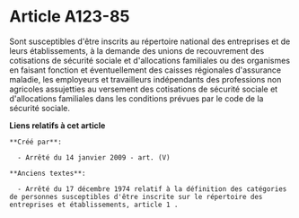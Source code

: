 # Article A123-85

Sont susceptibles d'être inscrits au répertoire national des entreprises et de leurs établissements, à la demande des unions
de recouvrement des cotisations de sécurité sociale et d'allocations familiales ou des organismes en faisant fonction et
éventuellement des caisses régionales d'assurance maladie, les employeurs et travailleurs indépendants des professions non
agricoles assujetties au versement des cotisations de sécurité sociale et d'allocations familiales dans les conditions
prévues par le code de la sécurité sociale.

**Liens relatifs à cet article**

	**Créé par**:

	  - Arrêté du 14 janvier 2009 - art. (V)

	**Anciens textes**:

	  - Arrêté du 17 décembre 1974 relatif à la définition des catégories de personnes susceptibles d'être inscrite sur le répertoire des entreprises et établissements, article 1 .
